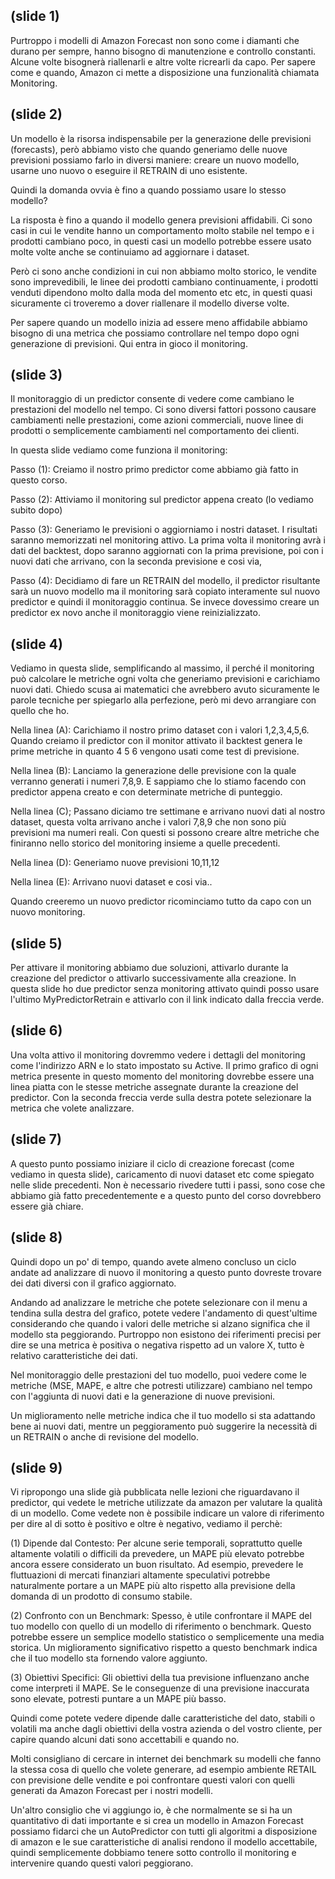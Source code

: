 ## (slide 1)

Purtroppo i modelli di Amazon Forecast non sono come i diamanti che durano per sempre, hanno bisogno di manutenzione e controllo constanti. Alcune volte bisognerà riallenarli e altre volte ricrearli da capo. Per sapere come e quando, Amazon ci mette a disposizione una funzionalità chiamata Monitoring.

## (slide 2)

Un modello è la risorsa indispensabile per la generazione delle previsioni (forecasts), però abbiamo visto che quando generiamo delle nuove previsioni possiamo farlo in diversi maniere: creare un nuovo modello, usarne uno nuovo o eseguire il RETRAIN di uno esistente.

Quindi la domanda ovvia è fino a quando possiamo usare lo stesso modello?

La risposta è fino a quando il modello genera previsioni affidabili. Ci sono casi in cui le vendite hanno un comportamento molto stabile nel tempo e i prodotti cambiano poco, in questi casi un modello potrebbe essere usato molte volte anche se continuiamo ad aggiornare i dataset.

Però ci sono anche condizioni in cui non abbiamo molto storico, le vendite sono imprevedibili, le linee dei prodotti cambiano continuamente, i prodotti venduti dipendono molto dalla moda del momento etc etc, in questi quasi sicuramente ci troveremo a dover riallenare il modello diverse volte.

Per sapere quando un modello inizia ad essere meno affidabile abbiamo bisogno di una metrica che possiamo controllare nel tempo dopo ogni generazione di previsioni. Qui entra in gioco il monitoring.

## (slide 3)

Il monitoraggio di un predictor consente di vedere come cambiano le prestazioni del modello nel tempo. Ci sono diversi fattori possono causare cambiamenti nelle prestazioni, come azioni commerciali, nuove linee di prodotti o semplicemente cambiamenti nel comportamento dei clienti.

In questa slide vediamo come funziona il monitoring:

Passo (1): Creiamo il nostro primo predictor come abbiamo già fatto in questo corso.

Passo (2): Attiviamo il monitoring sul predictor appena creato (lo vediamo subito dopo)

Passo (3): Generiamo le previsioni o aggiorniamo i nostri dataset. I risultati saranno memorizzati nel monitoring attivo. La prima volta il monitoring avrà i dati del backtest, dopo saranno aggiornati con la prima previsione, poi con i nuovi dati che arrivano, con la seconda previsione e cosi via,

Passo (4): Decidiamo di fare un RETRAIN del modello, il predictor risultante sarà un nuovo modello ma il monitoring sarà copiato interamente sul nuovo predictor e quindi il monitoraggio continua. Se invece dovessimo creare un predictor ex novo anche il monitoraggio viene reinizializzato.

## (slide 4)

Vediamo in questa slide, semplificando al massimo, il perché il monitoring può calcolare le metriche ogni volta che generiamo previsioni e carichiamo nuovi dati. Chiedo scusa ai matematici che avrebbero avuto sicuramente le parole tecniche per spiegarlo alla perfezione, però mi devo arrangiare con quello che ho.

Nella linea (A): Carichiamo il nostro primo dataset con i valori 1,2,3,4,5,6. Quando creiamo il predictor con il monitor attivato il backtest genera le prime metriche in quanto 4 5 6 vengono usati come test di previsione.

Nella linea (B): Lanciamo la generazione delle previsione con la quale verranno generati i numeri 7,8,9. E sappiamo che lo stiamo facendo con predictor appena creato e con determinate metriche di punteggio.

Nella linea (C); Passano diciamo tre settimane e arrivano nuovi dati al nostro dataset, questa volta arrivano anche i valori 7,8,9 che non sono più previsioni ma numeri reali. Con questi si possono creare altre metriche che finiranno nello storico del monitoring insieme a quelle precedenti.

Nella linea (D): Generiamo nuove previsioni 10,11,12

Nella linea (E): Arrivano nuovi dataset e cosi via..

Quando creeremo un nuovo predictor ricominciamo tutto da capo con un nuovo monitoring.

## (slide 5)

Per attivare il monitoring abbiamo due soluzioni, attivarlo durante la creazione del predictor o attivarlo successivamente alla creazione. In questa slide ho due predictor senza monitoring attivato quindi posso usare l'ultimo MyPredictorRetrain e attivarlo con il link indicato dalla freccia verde.

## (slide 6)

Una volta attivo il monitoring dovremmo vedere i dettagli del monitoring come l'indirizzo ARN e lo stato impostato su Active. Il primo grafico di ogni metrica presente in questo momento del monitoring dovrebbe essere una linea piatta con le stesse metriche assegnate durante la creazione del predictor. Con la seconda freccia verde sulla destra potete selezionare la metrica che volete analizzare.

## (slide 7)

A questo punto possiamo iniziare il ciclo di creazione forecast (come vediamo in questa slide), caricamento di nuovi dataset etc come spiegato nelle slide precedenti. Non è necessario rivedere tutti i passi, sono cose che abbiamo già fatto precedentemente e a questo punto del corso dovrebbero essere già chiare.

## (slide 8)

Quindi dopo un po' di tempo, quando avete almeno concluso un ciclo andate ad analizzare di nuovo il monitoring a questo punto dovreste trovare dei dati diversi con il grafico aggiornato.

Andando ad analizzare le metriche che potete selezionare con il menu a tendina sulla destra del grafico, potete vedere l'andamento di quest'ultime considerando che quando i valori delle metriche si alzano significa che il modello sta peggiorando. Purtroppo non esistono dei riferimenti precisi per dire se una metrica è positiva o negativa rispetto ad un valore X, tutto è relativo caratteristiche dei dati.

Nel monitoraggio delle prestazioni del tuo modello, puoi vedere come le metriche (MSE, MAPE, e altre che potresti utilizzare) cambiano nel tempo con l'aggiunta di nuovi dati e la generazione di nuove previsioni.

Un miglioramento nelle metriche indica che il tuo modello si sta adattando bene ai nuovi dati, mentre un peggioramento può suggerire la necessità di un RETRAIN o anche di revisione del modello.

## (slide 9)

Vi ripropongo una slide già pubblicata nelle lezioni che riguardavano il predictor, qui vedete le metriche utilizzate da amazon per valutare la qualità di un modello. Come vedete non è possibile indicare un valore di riferimento per dire al di sotto è positivo e oltre è negativo, vediamo il perchè:

(1) Dipende dal Contesto: Per alcune serie temporali, soprattutto quelle altamente volatili o difficili da prevedere, un MAPE più elevato potrebbe ancora essere considerato un buon risultato. Ad esempio, prevedere le fluttuazioni di mercati finanziari altamente speculativi potrebbe naturalmente portare a un MAPE più alto rispetto alla previsione della domanda di un prodotto di consumo stabile.

(2) Confronto con un Benchmark: Spesso, è utile confrontare il MAPE del tuo modello con quello di un modello di riferimento o benchmark. Questo potrebbe essere un semplice modello statistico o semplicemente una media storica. Un miglioramento significativo rispetto a questo benchmark indica che il tuo modello sta fornendo valore aggiunto.

(3) Obiettivi Specifici: Gli obiettivi della tua previsione influenzano anche come interpreti il MAPE. Se le conseguenze di una previsione inaccurata sono elevate, potresti puntare a un MAPE più basso.

Quindi come potete vedere dipende dalle caratteristiche del dato, stabili o volatili ma anche dagli obiettivi della vostra azienda o del vostro cliente, per capire quando alcuni dati sono accettabili e quando no.

Molti consigliano di cercare in internet dei benchmark su modelli che fanno la stessa cosa di quello che volete generare, ad esempio ambiente RETAIL con previsione delle vendite e poi confrontare questi valori con quelli generati da Amazon Forecast per i nostri modelli.

Un'altro consiglio che vi aggiungo io, è che normalmente se si ha un quantitativo di dati importante e si crea un modello in Amazon Forecast possiamo fidarci che un AutoPredictor con tutti gli algoritmi a disposizione di amazon e le sue caratteristiche di analisi rendono il modello accettabile, quindi semplicemente dobbiamo tenere sotto controllo il monitoring e intervenire quando questi valori peggiorano.